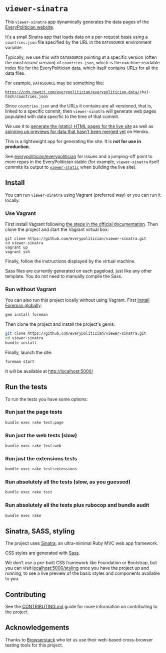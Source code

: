 # `viewer-sinatra`

This `viewer-sinatra` app dynamically generates the data pages of
the [EveryPolitician website](http://everypolitician.org).

It's a small Sinatra app that loads data on a per-request basis
using a `countries.json` file specified by the URL in the `DATASOURCE`
environment variable.

Typically, we use this with `DATASOURCE` pointing at a specific version
(often the *most recent version*) of `countries.json`, which is the
machine-readable index file for the EveryPolitician data, which itself
contains URLs for all the data files.

For example, `DATASOURCE` may be something like:

<code>https://cdn.rawgit.com/everypolitician/everypolitician-data/<em>sha1-hash</em>/countries.json</code>

Since `countries.json` and the URLs it contains are all versioned, that is,
linked to a specific commit, then `viewer-sinatra` will generate web pages populated
with data specific to the time of that commit.

We use it to [generate the (static) HTML pages for the live site](https://medium.com/@everypolitician/how-i-build-the-everypolitician-website-6fd581867d10)
as well as [spinning up previews for data that hasn't been merged yet](https://medium.com/@everypolitician/i-let-humans-peek-into-the-future-f4fe09eba59c)
on Heroku.

This is a lightweight app for generating the site. It is **not for use in production**.

See [everypolitician/everypolitician](https://github.com/everypolitician/everypolitician) for issues
and a jumping-off point to more repos in the EveryPolitician stable (for example, `viewer-sinatra` itself commits
its output to [`viewer-static`](https://github.com/everypolitician/viewer-static)
when building the live site).



## Install

You can run `viewer-sinatra` using Vagrant (preferred way) or you can run it locally.

### Use Vagrant

First install Vagrant following [the steps in the official documentation](http://docs.vagrantup.com/v2/installation/). Then clone the project and start the Vagrant virtual box:

    git clone https://github.com/everypolitician/viewer-sinatra.git
    cd viewer-sinatra
    vagrant up
    vagrant ssh

Finally, follow the instructions displayed by the virtual machine.

Sass files are currently generated on each pageload, just like any other template. You do not need to manually compile the Sass.

### Run without Vagrant

You can also run this project locally without using Vagrant. First [install Foreman globally](https://github.com/ddollar/foreman#installation):

```bash
gem install foreman
```

Then clone the project and install the project's gems:

```bash
git clone https://github.com/everypolitician/viewer-sinatra.git
cd viewer-sinatra
bundle install
```

Finally, launch the site:

```bash
foreman start
```

It will be available at <http://localhost:5000/>

## Run the tests

To run the tests you have some options:

### Run just the page tests

```bash
bundle exec rake test:page
```

### Run just the web tests (slow)

```bash
bundle exec rake test:web
```

### Run just the extensions tests

```bash
bundle exec rake test:extensions
```

### Run absolutely all the tests (slow, as you guessed)

```bash
bundle exec rake test
```

### Run absolutely all the tests plus rubocop and bundle audit

```bash
bundle exec rake
```

## Sinatra, SASS, styling

The project uses [Sinatra](http://www.sinatrarb.com), an ultra-minimal Ruby MVC web app framework.

CSS styles are generated with [Sass](http://sass-lang.com).

We don’t use a pre-built CSS framework like Foundation or Bootstrap, but you can visit [localhost:5000/styling](http://localhost:5000/styling) once you have the project up and running, to see a live preview of the basic styles and components available to you.

## Contributing

See the [CONTRIBUTING.md](CONTRIBUTING.md) guide for more information on
contributing to the project.

## Acknowledgements

Thanks to [Browserstack](https://www.browserstack.com/) who let us use their web-based cross-browser testing tools for this project.
